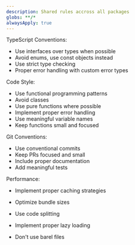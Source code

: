```yaml
---
description: Shared rules accross all packages
globs: **/*
alwaysApply: true
---
```

TypeScript Conventions:
- Use interfaces over types when possible
- Avoid enums, use const objects instead
- Use strict type checking
- Proper error handling with custom error types
  
Code Style:
- Use functional programming patterns
- Avoid classes
- Use pure functions where possible
- Implement proper error handling
- Use meaningful variable names
- Keep functions small and focused

Git Conventions:
- Use conventional commits
- Keep PRs focused and small
- Include proper documentation
- Add meaningful tests

Performance:
- Implement proper caching strategies
- Optimize bundle sizes
- Use code splitting
- Implement proper lazy loading


- Don't use barel files
